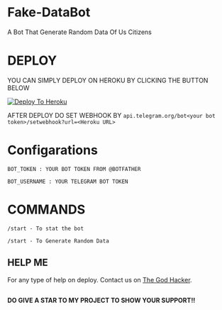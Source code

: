 # Fake-DataBot
A Bot That Generate Random Data Of Us Citizens

# DEPLOY 
YOU CAN SIMPLY DEPLOY ON HEROKU BY CLICKING THE BUTTON BELOW

[![Deploy To Heroku](https://www.herokucdn.com/deploy/button.svg)](https://heroku.com/deploy?template=https://github.com/The-God-Hacker/Fake-DataBot/tree/master)

AFTER DEPLOY DO SET WEBHOOK BY ``api.telegram.org/bot<your bot token>/setwebhook?url=<Heroku URL>``

# Configarations

``BOT_TOKEN : YOUR BOT TOKEN FROM @BOTFATHER``

``BOT_USERNAME : YOUR TELEGRAM BOT TOKEN``

# COMMANDS

``/start - To stat the bot``

``/start - To Generate Random Data``

## HELP ME

For any type of help on deploy. Contact us on [The God Hacker](https://t.me/GodHackerOwO).


##

**DO GIVE A STAR TO MY PROJECT TO SHOW YOUR SUPPORT!!**
